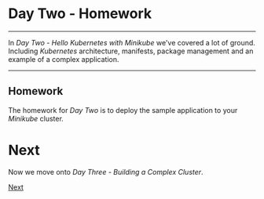 # Day Two - Homework

---

In _Day Two - Hello Kubernetes with Minikube_ we've covered a lot of ground.  Including _Kubernetes_ architecture, manifests, package management and an example of a complex application.

---

## Homework

The homework for _Day Two_ is to deploy the sample application to your _Minikube_ cluster.


# Next

Now we move onto _Day Three - Building a Complex Cluster_.

[Next](../03-building-a-complex-cluster/03-01.md)